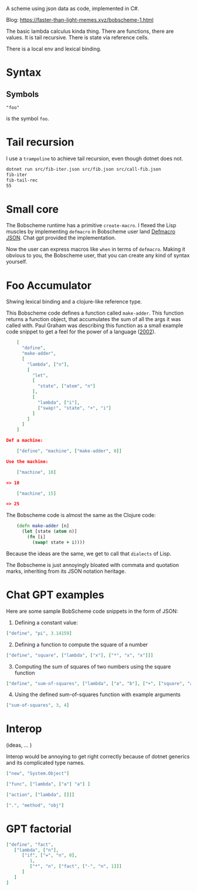A scheme using json data as code, implemented in C#.

Blog: <https://faster-than-light-memes.xyz/bobscheme-1.html>

The basic lambda calculus kinda thing. There are functions, there are values.
It is tail recursive. There is state via reference cells.

There is a local env and lexical binding.

# Syntax

## Symbols

```
"foo"
```

is the symbol `foo`.

# Tail recursion

I use a `trampoline` to achieve tail recursion, even though dotnet does not.


```sh
dotnet run src/fib-iter.json src/fib.json src/call-fib.json
fib-iter
fib-tail-rec
55
```

# Small core

The Bobscheme runtime has a primitive `create-macro`. I flexed the Lisp muscles by implementing `defmacro`
in Bobscheme user land [Defmacro JSON](src/json/core/1-defmacro.json). Chat gpt provided the implementation.

Now the user can express macros like `when` in terms of `defmacro`.
Making it obvious to you, the Bobscheme user, that you can create any kind of syntax yourself.

# Foo Accumulator

Shwing lexical binding and a clojure-like reference type.

This Bobscheme code defines a function called `make-adder`.
This function returns a function object, that accumulates the sum of all the args it was called with.
Paul Graham was describing this function as a small example code snippet to get a feel for the power of a language ([2002](http://www.paulgraham.com/icad.html)).

```json
    [
      "define",
      "make-adder",
      [
        "lambda", ["n"],
        [
          "let",
          [
            "state", ["atom", "n"]
          ],
          [
            "lambda", ["i"],
            ["swap!", "state", "+", "i"]
          ]
        ]
      ]
    ]

Def a machine:

    ["define", "machine", ["make-adder", 0]]

Use the machine:

    ["machine", 10]

=> 10

    ["machine", 15]

=> 25
```

The Bobscheme code is almost the same as the Clojure code:

```clojure
    (defn make-adder [n]
      (let [state (atom n)]
        (fn [i]
          (swap! state + i))))
```

Because the ideas are the same, we get to call that `dialects` of Lisp.

The Bobscheme is just annoyingly bloated with commata and quotation marks, inheriting from its JSON notation heritage.

# Chat GPT examples

Here are some sample BobScheme code snippets in the form of JSON:

1. Defining a constant value:

```json
["define", "pi", 3.14159]
```

2. Defining a function to compute the square of a number
```json
["define", "square", ["lambda", ["x"], ["*", "x", "x"]]]
```

3. Computing the sum of squares of two numbers using the square function
```json
["define", "sum-of-squares", ["lambda", ["a", "b"], ["+", ["square", "a"], ["square", "b"]]]]
```

4. Using the defined sum-of-squares function with example arguments
```json
["sum-of-squares", 3, 4]
```

# Interop

(ideas, ... )

Interop would be annoying to get right correctly because of dotnet generics and its complicated type names.

```json
["new", "System.Object"]

["func", ["lambda", ["a"] "a"] ]

["action", ["lambda", []]]

[".", "method", "obj"]
```


# GPT factorial

```json
["define", "fact",
   ["lambda", ["n"],
      ["if", ["=", "n", 0],
         1,
         ["*", "n", ["fact", ["-", "n", 1]]]
      ]
   ]
]
```
